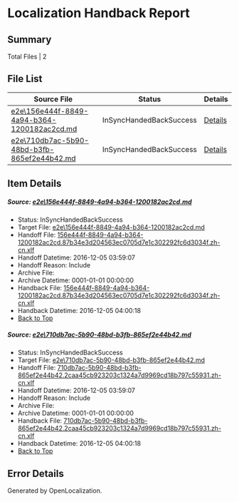 # <a name='report-top'></a> Localization Handback Report

## Summary
 Total Files | 2

## File List
 Source File | Status | Details 
 ----------- | ------ | ------- 
 [e2e\156e444f-8849-4a94-b364-1200182ac2cd.md](https://github.com/OpenLocalizationTestOrg/ol-test0/blob/3c7e0129002931196cf5e7df3f3a08c427ff4107/e2e/156e444f-8849-4a94-b364-1200182ac2cd.md) | InSyncHandedBackSuccess | [Details](#f2700d97428e827fb460a076723ca5ef078bc9841)
 [e2e\710db7ac-5b90-48bd-b3fb-865ef2e44b42.md](https://github.com/OpenLocalizationTestOrg/ol-test0/blob/3c7e0129002931196cf5e7df3f3a08c427ff4107/e2e/710db7ac-5b90-48bd-b3fb-865ef2e44b42.md) | InSyncHandedBackSuccess | [Details](#d422c4775b638d7db8901be6271b05815437f79a2)

## Item Details
##### <a name='f2700d97428e827fb460a076723ca5ef078bc9841'></a> Source: [e2e\156e444f-8849-4a94-b364-1200182ac2cd.md](https://github.com/OpenLocalizationTestOrg/ol-test0/blob/3c7e0129002931196cf5e7df3f3a08c427ff4107/e2e/156e444f-8849-4a94-b364-1200182ac2cd.md)
* Status: InSyncHandedBackSuccess
* Target File: [e2e\156e444f-8849-4a94-b364-1200182ac2cd.md](https://github.com/OpenLocalizationTestOrg/ol-test0-zhcn/blob/ed7a2f4f8329383b496a333c202111183c0ca759/e2e/156e444f-8849-4a94-b364-1200182ac2cd.md)
* Handoff File: [156e444f-8849-4a94-b364-1200182ac2cd.87b34e3d204563ec0705d7e1c302292fc6d3034f.zh-cn.xlf](https://github.com/OpenLocalizationTestOrg/ol-test0-handoff/blob/5be95f61f2f033ddd57541531674a50eacfea555/ol-handoff/OpenLocalizationTestOrg/ol-test0-zhcn/shujia/ht/156e444f-8849-4a94-b364-1200182ac2cd.87b34e3d204563ec0705d7e1c302292fc6d3034f.zh-cn.xlf)
* Handoff Datetime: 2016-12-05 03:59:07
* Handoff Reason: Include
* Archive File: 
* Archive Datetime: 0001-01-01 00:00:00
* Handback File: [156e444f-8849-4a94-b364-1200182ac2cd.87b34e3d204563ec0705d7e1c302292fc6d3034f.zh-cn.xlf](https://github.com/OpenLocalizationTestOrg/ol-test0-handback/blob/d44fda347b3946bafd067241964c212e7d902616/ol-handback/OpenLocalizationTestOrg/ol-test0-zhcn/shujia/ht/156e444f-8849-4a94-b364-1200182ac2cd.87b34e3d204563ec0705d7e1c302292fc6d3034f.zh-cn.xlf)
* Handback Datetime: 2016-12-05 04:00:18
* [Back to Top](#report-top)

##### <a name='d422c4775b638d7db8901be6271b05815437f79a2'></a> Source: [e2e\710db7ac-5b90-48bd-b3fb-865ef2e44b42.md](https://github.com/OpenLocalizationTestOrg/ol-test0/blob/3c7e0129002931196cf5e7df3f3a08c427ff4107/e2e/710db7ac-5b90-48bd-b3fb-865ef2e44b42.md)
* Status: InSyncHandedBackSuccess
* Target File: [e2e\710db7ac-5b90-48bd-b3fb-865ef2e44b42.md](https://github.com/OpenLocalizationTestOrg/ol-test0-zhcn/blob/ed7a2f4f8329383b496a333c202111183c0ca759/e2e/710db7ac-5b90-48bd-b3fb-865ef2e44b42.md)
* Handoff File: [710db7ac-5b90-48bd-b3fb-865ef2e44b42.2caa45cb923203c1324a7d9969cd18b797c55931.zh-cn.xlf](https://github.com/OpenLocalizationTestOrg/ol-test0-handoff/blob/5be95f61f2f033ddd57541531674a50eacfea555/ol-handoff/OpenLocalizationTestOrg/ol-test0-zhcn/shujia/ht/710db7ac-5b90-48bd-b3fb-865ef2e44b42.2caa45cb923203c1324a7d9969cd18b797c55931.zh-cn.xlf)
* Handoff Datetime: 2016-12-05 03:59:07
* Handoff Reason: Include
* Archive File: 
* Archive Datetime: 0001-01-01 00:00:00
* Handback File: [710db7ac-5b90-48bd-b3fb-865ef2e44b42.2caa45cb923203c1324a7d9969cd18b797c55931.zh-cn.xlf](https://github.com/OpenLocalizationTestOrg/ol-test0-handback/blob/d44fda347b3946bafd067241964c212e7d902616/ol-handback/OpenLocalizationTestOrg/ol-test0-zhcn/shujia/ht/710db7ac-5b90-48bd-b3fb-865ef2e44b42.2caa45cb923203c1324a7d9969cd18b797c55931.zh-cn.xlf)
* Handback Datetime: 2016-12-05 04:00:18
* [Back to Top](#report-top)


## Error Details

Generated by OpenLocalization.
